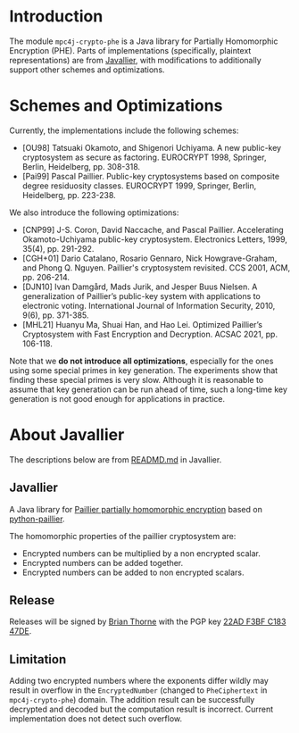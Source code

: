 # Introduction

The module `mpc4j-crypto-phe` is a Java library for Partially Homomorphic Encryption (PHE). Parts of implementations (specifically, plaintext representations) are from [Javallier](https://github.com/n1analytics/javallier), with modifications to additionally support other schemes and optimizations.

# Schemes and Optimizations

Currently, the implementations include the following schemes:

- \[OU98\] Tatsuaki Okamoto, and Shigenori Uchiyama. A new public-key cryptosystem as secure as factoring. EUROCRYPT 1998, Springer, Berlin, Heidelberg, pp. 308-318.
- \[Pai99\] Pascal Paillier. Public-key cryptosystems based on composite degree residuosity classes. EUROCRYPT 1999, Springer, Berlin, Heidelberg, pp. 223-238.

We also introduce the following optimizations:

- \[CNP99\] J-S. Coron, David Naccache, and Pascal Paillier. Accelerating Okamoto-Uchiyama public-key cryptosystem. Electronics Letters, 1999, 35(4), pp. 291-292.
- \[CGH+01\] Dario Catalano, Rosario Gennaro, Nick Howgrave-Graham, and Phong Q. Nguyen. Paillier's cryptosystem revisited. CCS 2001, ACM, pp. 206-214.
- \[DJN10\] Ivan Damgård, Mads Jurik, and Jesper Buus Nielsen. A generalization of Paillier’s public-key system with applications to electronic voting. International Journal of Information Security, 2010, 9(6), pp. 371-385.
- \[MHL21\] Huanyu Ma, Shuai Han, and Hao Lei. Optimized Paillier’s Cryptosystem with Fast Encryption and Decryption. ACSAC 2021, pp. 106-118.

Note that we **do not introduce all optimizations**, especially for the ones using some special primes in key generation. The experiments show that finding these special primes is very slow. Although it is reasonable to assume that key generation can be run ahead of time, such a long-time key generation is not good enough for applications in practice.

# About Javallier

The descriptions below are from [READMD.md](https://github.com/n1analytics/javallier/blob/master/README.md) in Javallier.

## Javallier

A Java library for [Paillier partially homomorphic encryption](https://en.wikipedia.org/wiki/Paillier_cryptosystem) based on [python-paillier](https://github.com/NICTA/python-paillier). 

The homomorphic properties of the paillier cryptosystem are:

- Encrypted numbers can be multiplied by a non encrypted scalar.
- Encrypted numbers can be added together. 
- Encrypted numbers can be added to non encrypted scalars.

## Release

Releases will be signed by [Brian Thorne](https://keybase.io/hardbyte) with the PGP key
[22AD F3BF C183 47DE](https://pgp.mit.edu/pks/lookup?op=vindex&search=0x22ADF3BFC18347DE).

## Limitation

Adding two encrypted numbers where the exponents differ wildly may result in overflow in the `EncryptedNumber` (changed to `PheCiphertext` in `mpc4j-crypto-phe`) domain. The addition result can be successfully decrypted and decoded but the computation result is incorrect. Current implementation does not detect such overflow. 